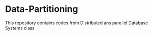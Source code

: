 # Data-Partitioning
This repository contains codes from Distributed ans parallel Database Systems class
